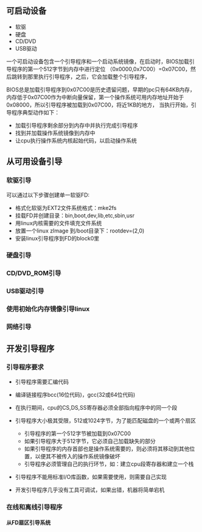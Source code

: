 
## 可启动设备

- 软驱
- 硬盘
- CD/DVD
- USB驱动


一个可启动设备包含一个引导程序和一个启动系统镜像，在启动时，BIOS加载引导程序的第一个512字节到内存中进行定位
（0x0000,0x7C00）=0x07C00，然后跳转到那里执行引导程序，之后，它会加载整个引导程序，

BIOS总是加载引导程序到0x07C00是历史遗留问题，早期的pc只有64KB内存，内存低于0x07C00作为中断向量保留，第一个操作系统可用内存地址开始于0x08000，所以引导程序被加载到0x07C00，将近1KB的地方，
当执行开始，引导程序典型动作如下：

- 加载引导程序剩余部分到内存中并执行完成引导程序
- 找到并加载操作系统镜像到内存中
- 让cpu执行操作系统内核起始代码，以启动操作系统

## 从可用设备引导
### 软驱引导

可以通过以下步骤创建单一软驱FD:

- 格式化软驱为EXT2文件系统格式：mke2fs 
- 挂载FD并创建目录：bin,boot,dev,lib,etc,sbin,usr
- 用linux内核需要的文件填充文件系统
- 放置一个linux zImage 到/boot目录下：rootdev=(2,0)
- 安装linux引导程序到FD的block0里


### 硬盘引导


### CD/DVD_ROM引导
### USB驱动引导

### 使用初始化内存镜像引导linux

### 网络引导

## 开发引导程序
### 引导程序要求

- 引导程序需要汇编代码
- 编译链接程序bcc(16位代码)，gcc(32或64位代码)
- 在执行期间，cpu的CS,DS,SS寄存器必须全部指向程序中的同一个段
- 引导程序大小极其受限，512或1024字节，为了能匹配磁盘的一个或两个扇区
    - 引导程序的第一个512字节被加载到0x07C00
    - 如果引导程序大于512字节，它必须自己加载缺失的部分
    - 如果引导程序的内存首部也是操作系统需要的，则必须将其移动到其他位置，以便其不被传入的操作系统镜像破坏
    - 引导程序必须管理自己的执行环节，如：建立cpu段寄存器和建立一个栈

- 引导程序不能用标准I/O库函数，如果需要使用，则需要自己实现
- 开发引导程序几乎没有工具可调试，如果出错，机器将简单宕机


### 在线和离线引导程序

#### 从FD扇区引导系统




